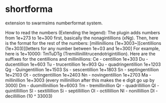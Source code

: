 # shortforma
extension to swarmsims numberformat system.

How to read the numbers (Extending the legend):
The plugin adds numbers from 1e+273 to 1e+300 first, basically the nonagintillions (xNg).
Then, here is the format for the rest of the numbers:
[millinillions (1e+3003~][centillions (1e+303)][letters for any number between 1e+03 and 1e+300]
For example, here is 1e+10000: TmTuDTg (Tremillinillitrucendotrigintillion).
Here are the suffixes for the centillions and millinillions:
Ce - centillion 1e+303
Du  - ducentillion 1e+603
Tu - trucentillion 1e+903
Qu - quadringentillion 1e+1203
Qg - Quingentillion 1e+1503
Ss - sescentillion 1e+1803
Sn - septingentillion 1e+2103
Ot - octingentillion 1e+2403
Nn - novingentillion 1e+2703
Ma - millinillion 1e+3003 (every millinillion after this makes the e digit go up by 3000)
Dm - duomillinillion 1e+6003
 Tm - tremillinillion
  Qr - quadrillillion
        Ql - quintillillion
        Sl - sextillillion
        Si - septillillion
        Ol - octillillion
        Nl - nonillillion
        Dl - decillillion (10 ^ 33003)
